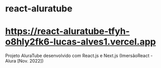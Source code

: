 # react-aluratube
# https://react-aluratube-tfyh-o8hly2fk6-lucas-alves1.vercel.app
Projeto AluraTube desenvolvido com React.js e Next.js 
(ImersãoReact - Alura [Nov. 2022])
